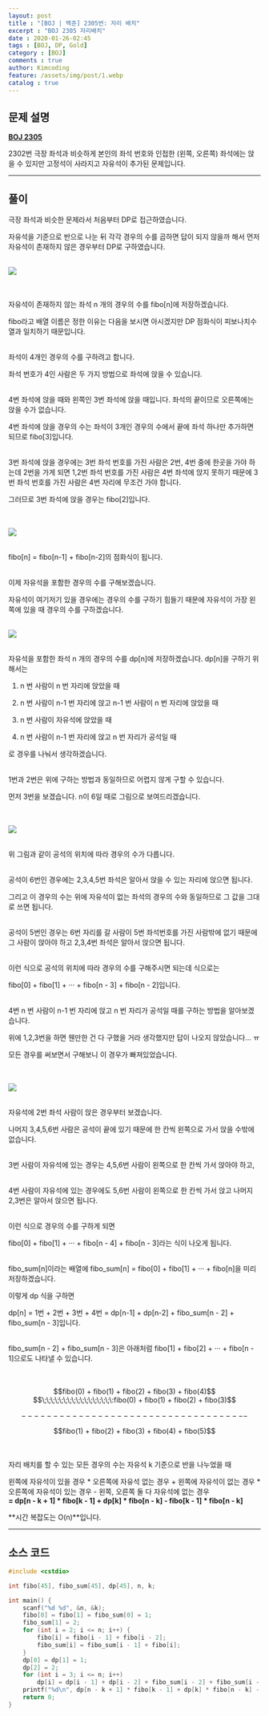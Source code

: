 ```yaml
---
layout: post
title : "[BOJ | 백준] 2305번: 자리 배치"
excerpt : "BOJ 2305 자리배치"
date : 2020-01-26-02:45
tags : [BOJ, DP, Gold]
category : [BOJ]
comments : true
author: Kimcoding
feature: /assets/img/post/1.webp
catalog : true
---
```


## 문제 설명

**[BOJ 2305](https://www.acmicpc.net/problem/2305)**


2302번 극장 좌석과 비슷하게 본인의 좌석 번호와 인접한 (왼쪽, 오른쪽) 좌석에는 앉을 수 있지만 고정석이 사라지고 자유석이 추가된 문제입니다.

---


## 풀이

극장 좌석과 비슷한 문제라서 처음부터 DP로 접근하였습니다.

자유석을 기준으로 반으로 나눈 뒤 각각 경우의 수를 곱하면 답이 되지 않을까 해서 먼저 자유석이 존재하지 않은 경우부터 DP로 구하였습니다.
<br/><br/>

![](https://i.imgur.com/RWHrzhe.png)

<br/><br/>
자유석이 존재하지 않는 좌석 n 개의 경우의 수를 fibo[n]에 저장하겠습니다.

fibo라고 배열 이름은 정한 이유는 다음을 보시면 아시겠지만 DP 점화식이 피보나치수열과 일치하기 때문입니다.
<br/><br/>

좌석이 4개인 경우의 수를 구하려고 합니다.

좌석 번호가 4인 사람은 두 가지 방법으로 좌석에 앉을 수 있습니다.
<br/><br/>

4번 좌석에 앉을 때와 왼쪽인 3번 좌석에 앉을 때입니다. 좌석의 끝이므로 오른쪽에는 앉을 수가 없습니다.

4번 좌석에 앉을 경우의 수는 좌석이 3개인 경우의 수에서 끝에 좌석 하나만 추가하면 되므로 fibo[3]입니다.
<br/><br/>

3번 좌석에 앉을 경우에는 3번 좌석 번호를 가진 사람은 2번, 4번 중에 한곳을 가야 하는데 2번을 가게 되면
1,2번 좌석 번호를 가진 사람은 4번 좌석에 앉지 못하기 때문에 3번 좌석 번호를 가진 사람은 4번 자리에 무조건 가야 합니다.

그러므로 3번 좌석에 앉을 경우는 fibo[2]입니다.


<br/><br/>
![](https://i.imgur.com/mYMvT67.png)
<br/><br/>

fibo[n] = fibo[n-1] + fibo[n-2]의 점화식이 됩니다.
<br/><br/>

이제 자유석을 포함한 경우의 수를 구해보겠습니다.

자유석이 여기저기 있을 경우에는 경우의 수를 구하기 힘들기 때문에 자유석이 가장 왼쪽에 있을 때 경우의 수를 구하겠습니다.
<br/><br/>

![](https://i.imgur.com/vQ5K9oM.png)
<br/><br/>

자유석을 포함한 좌석 n 개의 경우의 수를 dp[n]에 저장하겠습니다. dp[n]을 구하기 위해서는

1. n 번 사람이 n 번 자리에 앉았을 때

2. n 번 사람이 n-1 번 자리에 앉고 n-1 번 사람이 n 번 자리에 앉았을 때

3. n 번 사람이 자유석에 앉았을 때

4. n 번 사람이 n-1 번 자리에 앉고 n 번 자리가 공석일 때

로 경우를 나눠서 생각하겠습니다.
<br/><br/>

1번과 2번은 위에 구하는 방법과 동일하므로 어렵지 않게 구할 수 있습니다.

먼저 3번을 보겠습니다. n이 6일 때로 그림으로 보여드리겠습니다.

<br/><br/>
![](https://i.imgur.com/YCokQno.png)
<br/><br/>

위 그림과 같이 공석의 위치에 따라 경우의 수가 다릅니다.
<br/><br/>

공석이 6번인 경우에는 2,3,4,5번 좌석은 알아서 앉을 수 있는 자리에 앉으면 됩니다.

그리고 이 경우의 수는 위에 자유석이 없는 좌석의 경우의 수와 동일하므로 그 값을 그대로 쓰면 됩니다.
<br/><br/>

공석이 5번인 경우는 6번 자리를 갈 사람이 5번 좌석번호를 가진 사람밖에 없기 때문에
그 사람이 앉아야 하고 2,3,4번 좌석은 알아서 앉으면 됩니다.
<br/><br/>

이런 식으로 공석의 위치에 따라 경우의 수를 구해주시면 되는데 식으로는

fibo[0] + fibo[1] + ··· + fibo[n - 3] + fibo[n - 2]입니다.
<br/><br/>

4번 n 번 사람이 n-1 번 자리에 앉고 n 번 자리가 공석일 때를 구하는 방법을 알아보겠습니다.

위에 1,2,3번을 하면 웬만한 건 다 구했을 거라 생각했지만 답이 나오지 않았습니다... ㅠ

모든 경우를 써보면서 구해보니 이 경우가 빠져있었습니다.

<br/><br/>
![](https://i.imgur.com/KPduBjt.png)
<br/><br/>

자유석에 2번 좌석 사람이 앉은 경우부터 보겠습니다.

나머지 3,4,5,6번 사람은 공석이 끝에 있기 때문에 한 칸씩 왼쪽으로 가서 앉을 수밖에 없습니다.
<br/><br/>

3번 사람이 자유석에 있는 경우는 4,5,6번 사람이 왼쪽으로 한 칸씩 가서 앉아야 하고,
<br/><br/>

4번 사람이 자유석에 있는 경우에도 5,6번 사람이 왼쪽으로 한 칸씩 가서 앉고 나머지 2,3번은 알아서 앉으면 됩니다.
<br/><br/>

이런 식으로 경우의 수를 구하게 되면

fibo[0] + fibo[1] + ··· + fibo[n - 4] + fibo[n - 3]라는 식이 나오게 됩니다.
<br/><br/>

fibo_sum[n]이라는 배열에 fibo_sum[n] = fibo[0] + fibo[1] + ··· + fibo[n]을 미리 저장하겠습니다.

이렇게 dp 식을 구하면

dp[n] = 1번 + 2번 + 3번 + 4번 = dp[n-1] + dp[n-2] + fibo_sum[n - 2] + fibo_sum[n - 3]입니다.
<br/><br/>

fibo_sum[n - 2] + fibo_sum[n - 3]은 아래처럼 fibo[1] + fibo[2] + ··· + fibo[n - 1]으로도 나타낼 수 있습니다.
<br/><br/><br/>

<center> $$fibo(0) + fibo(1) + fibo(2) + fibo(3) + fibo(4)$$</center>
<center>$$\;\;\;\;\;\;\;\;\;\;\;\;\;\;\;\;\:fibo(0) + fibo(1) + fibo(2) + fibo(3)$$</center>

$$------------------------------------$$

<center>$$fibo(1) + fibo(2) + fibo(3) + fibo(4) + fibo(5)$$</center>
<br/><br/>


자리 배치를 할 수 있는 모든 경우의 수는 자유석 k 기준으로 반을 나누었을 때

왼쪽에 자유석이 있을 경우 * 오른쪽에 자유석 없는 경우 + 왼쪽에 자유석이 없는 경우 * 오른쪽에 자유석이 있는 경우 - 왼쪽, 오른쪽 둘 다 자유석에 없는 경우 <br/>
**= dp[n - k + 1] * fibo[k - 1] + dp[k] * fibo[n - k] - fibo[k - 1] * fibo[n - k]**

**시간 복잡도는 O(n)**입니다.

---

## <i class="fa fa-code"></i> 소스 코드

```cpp
#include <cstdio>

int fibo[45], fibo_sum[45], dp[45], n, k;

int main() {
	scanf("%d %d", &n, &k);
	fibo[0] = fibo[1] = fibo_sum[0] = 1;
	fibo_sum[1] = 2;
	for (int i = 2; i <= n; i++) {
		fibo[i] = fibo[i - 1] + fibo[i - 2];
		fibo_sum[i] = fibo_sum[i - 1] + fibo[i];
	}
	dp[0] = dp[1] = 1;
	dp[2] = 2;
	for (int i = 3; i <= n; i++)
		dp[i] = dp[i - 1] + dp[i - 2] + fibo_sum[i - 2] + fibo_sum[i - 3];
	printf("%d\n", dp[n - k + 1] * fibo[k - 1] + dp[k] * fibo[n - k] - fibo[k - 1] * fibo[n - k]);
	return 0;
}
```
